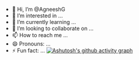 - 👋 Hi, I’m @AgneeshG
- 👀 I’m interested in ...
- 🌱 I’m currently learning ...
- 💞️ I’m looking to collaborate on ...
- 📫 How to reach me ...
- 😄 Pronouns: ...
- ⚡ Fun fact: ...
[![Ashutosh's github activity graph](https://github-readme-activity-graph.vercel.app/graph?username=AgneeshG&bg_color=d1ddff&color=2a3909&line=635cc7&point=b1acb9&area=true&hide_border=true)](https://github.com/ashutosh00710/github-readme-activity-graph)
<!---
AgneeshG/AgneeshG is a ✨ special ✨ repository because its `README.md` (this file) appears on your GitHub profile.
You can click the Preview link to take a look at your changes.
--->
